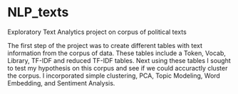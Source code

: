 # NLP_texts
Exploratory Text Analytics project on corpus of political texts

The first step of the project was to create different tables with text information from the corpus of data. These tables include a Token, Vocab, Library, TF-IDF and reduced TF-IDF tables. Next using these tables I sought to test my hypothesis on this corpus and see if we could accuractly cluster the corpus. I incorporated simple clustering, PCA, Topic Modeling, Word Embedding, and Sentiment Analysis.

